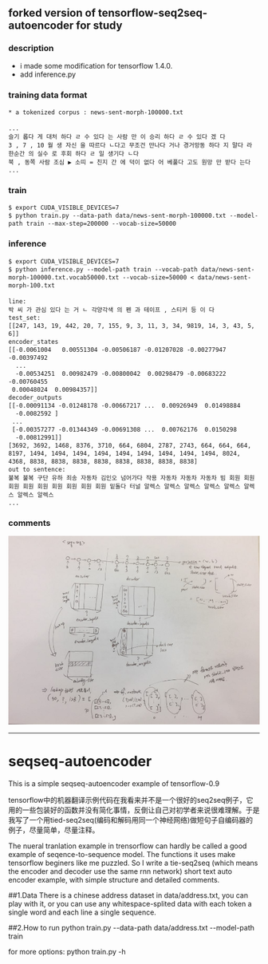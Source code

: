 forked version of tensorflow-seq2seq-autoencoder for study
---

### description
  - i made some modification for tensorflow 1.4.0.
  - add inference.py

### training data format

```
* a tokenized corpus : news-sent-morph-100000.txt

...
슬기 롭다 게 대처 하다 ㄹ 수 있다 는 사람 만 이 승리 하다 ㄹ 수 있다 겠 다
3 , 7 , 10 월 생 자신 을 따르다 ㄴ다고 무조건 만나다 거나 경거망동 하다 지 말다 라
한순간 의 실수 로 후회 하다 ㄹ 일 생기다 ㄴ다
북 , 동쪽 사람 조심 ▶ 소띠 = 친지 간 에 덕이 없다 어 베풀다 고도 원망 만 받다 는다
...

```

### train

```
$ export CUDA_VISIBLE_DEVICES=7
$ python train.py --data-path data/news-sent-morph-100000.txt --model-path train --max-step=200000 --vocab-size=50000
```

### inference

```
$ export CUDA_VISIBLE_DEVICES=7
$ python inference.py --model-path train --vocab-path data/news-sent-morph-100000.txt.vocab50000.txt --vocab-size=50000 < data/news-sent-morph-100.txt

line:
박 씨 가 관심 있다 는 거 ㄴ 각양각색 의 펜 과 테이프 , 스티커 등 이 다
test_set:
[[247, 143, 19, 442, 20, 7, 155, 9, 3, 11, 3, 34, 9819, 14, 3, 43, 5, 6]]
encoder_states
[[-0.0061004   0.00551304 -0.00506187 -0.01207028 -0.00277947 -0.00397492
  ...
  -0.00534251  0.00982479 -0.00800042  0.00298479 -0.00683222 -0.00760455
 0.00048024  0.00984357]]
decoder_outputs
[[-0.00091134 -0.01248178 -0.00667217 ...  0.00926949  0.01498884
  -0.0082592 ]
 ...
 [-0.00357277 -0.01344349 -0.00691308 ...  0.00762176  0.0150298
  -0.00812991]]
[3692, 3692, 1468, 8376, 3710, 664, 6804, 2787, 2743, 664, 664, 664, 8197, 1494, 1494, 1494, 1494, 1494, 1494, 1494, 1494, 1494, 8024, 4368, 8838, 8838, 8838, 8838, 8838, 8838, 8838, 8838]
out to sentence:
불복 불복 구단 유하 죄송 자동차 김인오 넘어가다 작용 자동차 자동차 자동차 빔 회원 회원 회원 회원 회원 회원 회원 회원 회원 밑돌다 터널 알렉스 알렉스 알렉스 알렉스 알렉스 알렉스 알렉스 알렉스
...
```

### comments

![seq2seq_autoencoder](https://raw.githubusercontent.com/dsindex/blog/master/images/seq2seq_autoencoder.jpeg)

----

# seqseq-autoencoder
This is a simple seqseq-autoencoder example of tensorflow-0.9

tensorflow中的机器翻译示例代码在我看来并不是一个很好的seq2seq例子，它用的一些包装好的函数并没有简化事情，反倒让自己对初学者来说很难理解。于是我写了一个用tied-seq2seq(编码和解码用同一个神经网络)做短句子自编码器的例子，尽量简单，尽量注释。

The nueral tranlation example in trensorflow can hardly be called a good example of seqence-to-sequence model. The functions it uses make tensorflow beginers like me puzzled. So I write a tie-seq2seq (which means the encoder and decoder use the same rnn network) short text auto encoder example, with simple structure and detailed comments. 


##1.Data
There is a chinese address dataset in data/address.txt, you can play with it, or you can use any whitespace-splited data with each token a single word and each line a single sequence.


##2.How to run
python train.py --data-path data/address.txt --model-path train

for more options: python train.py -h
